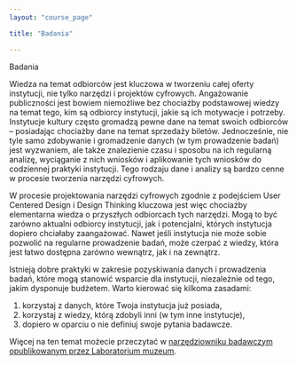 ```yaml
---
layout: "course_page"

title: "Badania"

---
```


<div class="text-center screen-title">
Badania
</div>

<div class="screen-content">
  <p>
  Wiedza na temat odbiorców jest kluczowa w tworzeniu całej oferty instytucji, nie tylko narzędzi i projektów cyfrowych. Angażowanie publiczności jest bowiem niemożliwe bez chociażby podstawowej wiedzy na temat tego, kim są odbiorcy instytucji, jakie są ich motywacje i potrzeby. Instytucje kultury często gromadzą pewne dane na temat swoich odbiorców – posiadając chociażby dane na temat sprzedaży biletów. Jednocześnie, nie tyle samo zdobywanie i gromadzenie danych (w tym prowadzenie badań) jest wyzwaniem, ale także znalezienie czasu i sposobu na ich regularną analizę, wyciąganie z nich wniosków i aplikowanie tych wniosków do codziennej praktyki instytucji. Tego rodzaju dane i analizy są bardzo cenne w procesie tworzenia narzędzi cyfrowych. 

W procesie projektowania narzędzi cyfrowych zgodnie z podejściem User Centered Design i Design Thinking kluczowa jest więc chociażby elementarna wiedza o przyszłych odbiorcach tych narzędzi. Mogą to być zarówno aktualni odbiorcy instytucji, jak i potencjalni, których instytucja dopiero chciałaby zaangażować. Nawet jeśli instytucja nie może sobie pozwolić na regularne prowadzenie badań, może czerpać z wiedzy, która jest łatwo dostępna zarówno wewnątrz, jak i na zewnątrz.
  </p>
    <p> Istnieją dobre praktyki w zakresie pozyskiwania danych i prowadzenia badań, które mogą stanowić wsparcie dla instytucji, niezależnie od tego, jakim dysponuje budżetem. Warto kierować się kilkoma zasadami:</p>
    <ol>
      <li class="number">korzystaj z danych, które Twoja instytucja już posiada,</li>
        <li class="number">korzystaj z wiedzy, którą zdobyli inni (w tym inne instytucje),</li>
      <li class="number">dopiero w oparciu o nie definiuj swoje pytania badawcze.</li>
  </ol>
<p> Więcej na ten temat możecie przeczytać w <a class="content-link" target="_blank" href="http://laboratoriummuzeum.pl/wp-content/uploads/2018/03/muzeum_publikacja_all-1.pdf">narzędziowniku badawczym opublikowanym przez Laboratorium muzeum</a>.  
  </p>    
</div> 
